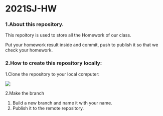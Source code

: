 # 2021SJ-HW

### 1.About this repository.

This repoitory is used to store all the Homework of our class.

Put your homework result inside and commit, push to publish it so that we check your homework.

### 2.How to create this repository locally:

1.Clone the repository to your local computer:

![](C:\Users\15480\AppData\Roaming\Typora\typora-user-images\image-20210314123554564.png)

2.Make the branch

1. Build a new branch and name it with your name.
2. Publish it to the remote repository.





